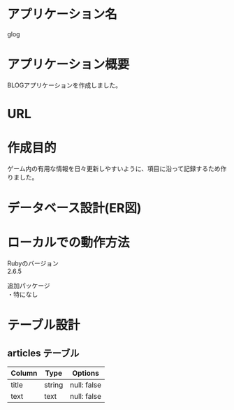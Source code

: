 # アプリケーション名

glog  

# アプリケーション概要

BLOGアプリケーションを作成しました。  

# URL

# 作成目的

ゲーム内の有用な情報を日々更新しやすいように、項目に沿って記録するため作りました。  

# データベース設計(ER図)

# ローカルでの動作方法

Rubyのバージョン  
2.6.5

追加パッケージ  
・特になし

# テーブル設計

## articles テーブル

| Column       | Type       | Options                        |
| ----------   | ---------- | ------------------------------ |
| title        | string     | null: false                    |
| text         | text       | null: false                    |
